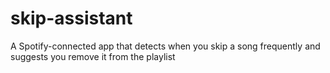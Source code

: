 # skip-assistant
A Spotify-connected app that detects when you skip a song frequently and suggests you remove it from the playlist
